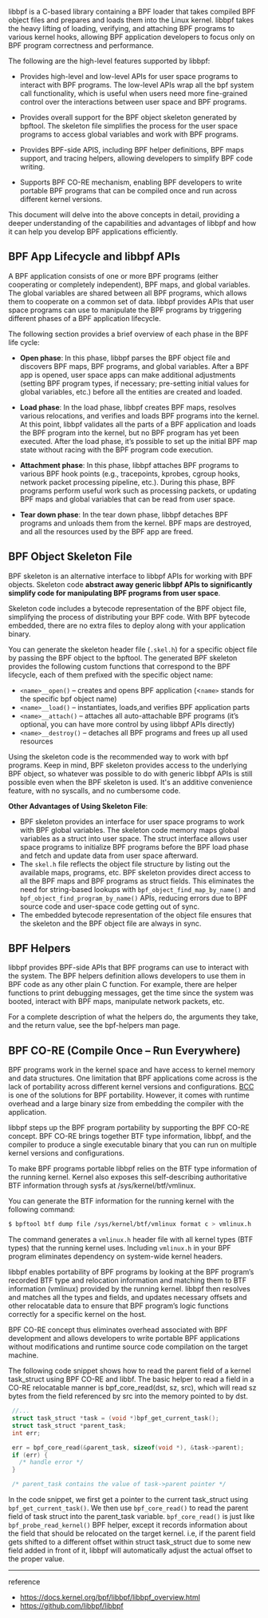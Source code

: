 libbpf is a C-based library containing a BPF loader that takes compiled BPF object files and prepares and loads them into the Linux kernel. libbpf takes the heavy lifting of loading, verifying, and attaching BPF programs to various kernel hooks, allowing BPF application developers to focus only on BPF program correctness and performance.

The following are the high-level features supported by libbpf:

- Provides high-level and low-level APIs for user space programs to interact with BPF programs. The low-level APIs wrap all the bpf system call functionality, which is useful when users need more fine-grained control over the interactions between user space and BPF programs.

- Provides overall support for the BPF object skeleton generated by bpftool. The skeleton file simplifies the process for the user space programs to access global variables and work with BPF programs.

- Provides BPF-side APIS, including BPF helper definitions, BPF maps support, and tracing helpers, allowing developers to simplify BPF code writing.

- Supports BPF CO-RE mechanism, enabling BPF developers to write portable BPF programs that can be compiled once and run across different kernel versions.

This document will delve into the above concepts in detail, providing a deeper understanding of the capabilities and advantages of libbpf and how it can help you develop BPF applications efficiently.

## BPF App Lifecycle and libbpf APIs

A BPF application consists of one or more BPF programs (either cooperating or completely independent), BPF maps, and global variables. The global variables are shared between all BPF programs, which allows them to cooperate on a common set of data. libbpf provides APIs that user space programs can use to manipulate the BPF programs by triggering different phases of a BPF application lifecycle.

The following section provides a brief overview of each phase in the BPF life cycle:

- **Open phase**: In this phase, libbpf parses the BPF object file and discovers BPF maps, BPF programs, and global variables. After a BPF app is opened, user space apps can make additional adjustments (setting BPF program types, if necessary; pre-setting initial values for global variables, etc.) before all the entities are created and loaded.

- **Load phase**: In the load phase, libbpf creates BPF maps, resolves various relocations, and verifies and loads BPF programs into the kernel. At this point, libbpf validates all the parts of a BPF application and loads the BPF program into the kernel, but no BPF program has yet been executed. After the load phase, it’s possible to set up the initial BPF map state without racing with the BPF program code execution.

- **Attachment phase**: In this phase, libbpf attaches BPF programs to various BPF hook points (e.g., tracepoints, kprobes, cgroup hooks, network packet processing pipeline, etc.). During this phase, BPF programs perform useful work such as processing packets, or updating BPF maps and global variables that can be read from user space.

- **Tear down phase**: In the tear down phase, libbpf detaches BPF programs and unloads them from the kernel. BPF maps are destroyed, and all the resources used by the BPF app are freed.

## BPF Object Skeleton File

BPF skeleton is an alternative interface to libbpf APIs for working with BPF objects. Skeleton code **abstract away generic libbpf APIs to significantly simplify code for manipulating BPF programs from user space**. 

Skeleton code includes a bytecode representation of the BPF object file, simplifying the process of distributing your BPF code. With BPF bytecode embedded, there are no extra files to deploy along with your application binary.

You can generate the skeleton header file (`.skel.h`) for a specific object file by passing the BPF object to the bpftool. The generated BPF skeleton provides the following custom functions that correspond to the BPF lifecycle, each of them prefixed with the specific object name:

- `<name>__open()` – creates and opens BPF application (<`name>` stands for the specific bpf object name)
- `<name>__load()` – instantiates, loads,and verifies BPF application parts
- `<name>__attach()` – attaches all auto-attachable BPF programs (it’s optional, you can have more control by using libbpf APIs directly)
- `<name>__destroy()` – detaches all BPF programs and frees up all used resources

Using the skeleton code is the recommended way to work with bpf programs. Keep in mind, BPF skeleton provides access to the underlying BPF object, so whatever was possible to do with generic libbpf APIs is still possible even when the BPF skeleton is used. It's an additive convenience feature, with no syscalls, and no cumbersome code.

**Other Advantages of Using Skeleton File**:
- BPF skeleton provides an interface for user space programs to work with BPF global variables. The skeleton code memory maps global variables as a struct into user space. The struct interface allows user space programs to initialize BPF programs before the BPF load phase and fetch and update data from user space afterward.
- The `skel.h` file reflects the object file structure by listing out the available maps, programs, etc. BPF skeleton provides direct access to all the BPF maps and BPF programs as struct fields. This eliminates the need for string-based lookups with `bpf_object_find_map_by_name()` and `bpf_object_find_program_by_name()` APIs, reducing errors due to BPF source code and user-space code getting out of sync.
- The embedded bytecode representation of the object file ensures that the skeleton and the BPF object file are always in sync.

## BPF Helpers

libbpf provides BPF-side APIs that BPF programs can use to interact with the system. The BPF helpers definition allows developers to use them in BPF code as any other plain C function. For example, there are helper functions to print debugging messages, get the time since the system was booted, interact with BPF maps, manipulate network packets, etc.

For a complete description of what the helpers do, the arguments they take, and the return value, see the bpf-helpers man page.

## BPF CO-RE (Compile Once – Run Everywhere)

BPF programs work in the kernel space and have access to kernel memory and data structures. One limitation that BPF applications come across is the lack of portability across different kernel versions and configurations. [BCC](https://github.com/iovisor/bcc/) is one of the solutions for BPF portability. However, it comes with runtime overhead and a large binary size from embedding the compiler with the application.

libbpf steps up the BPF program portability by supporting the BPF CO-RE concept. BPF CO-RE brings together BTF type information, libbpf, and the compiler to produce a single executable binary that you can run on multiple kernel versions and configurations.

To make BPF programs portable libbpf relies on the BTF type information of the running kernel. Kernel also exposes this self-describing authoritative BTF information through sysfs at /sys/kernel/btf/vmlinux.

You can generate the BTF information for the running kernel with the following command:

```bash
$ bpftool btf dump file /sys/kernel/btf/vmlinux format c > vmlinux.h
```

The command generates a `vmlinux.h` header file with all kernel types (BTF types) that the running kernel uses. Including `vmlinux.h` in your BPF program eliminates dependency on system-wide kernel headers.

libbpf enables portability of BPF programs by looking at the BPF program’s recorded BTF type and relocation information and matching them to BTF information (vmlinux) provided by the running kernel. libbpf then resolves and matches all the types and fields, and updates necessary offsets and other relocatable data to ensure that BPF program’s logic functions correctly for a specific kernel on the host. 

BPF CO-RE concept thus eliminates overhead associated with BPF development and allows developers to write portable BPF applications without modifications and runtime source code compilation on the target machine.

The following code snippet shows how to read the parent field of a kernel task_struct using BPF CO-RE and libbf. The basic helper to read a field in a CO-RE relocatable manner is bpf_core_read(dst, sz, src), which will read sz bytes from the field referenced by src into the memory pointed to by dst.

```c
 //...
 struct task_struct *task = (void *)bpf_get_current_task();
 struct task_struct *parent_task;
 int err;

 err = bpf_core_read(&parent_task, sizeof(void *), &task->parent);
 if (err) {
   /* handle error */
 }

 /* parent_task contains the value of task->parent pointer */
```

In the code snippet, we first get a pointer to the current task_struct using `bpf_get_current_task()`. We then use `bpf_core_read()` to read the parent field of task struct into the parent_task variable. `bpf_core_read()` is just like `bpf_probe_read_kernel()` BPF helper, except it records information about the field that should be relocated on the target kernel. i.e, if the parent field gets shifted to a different offset within struct task_struct due to some new field added in front of it, libbpf will automatically adjust the actual offset to the proper value.

---
reference
- https://docs.kernel.org/bpf/libbpf/libbpf_overview.html
- https://github.com/libbpf/libbpf

